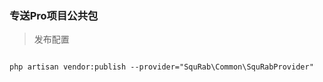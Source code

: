 ### 专送Pro项目公共包

> 发布配置

```

php artisan vendor:publish --provider="SquRab\Common\SquRabProvider"
        
```
